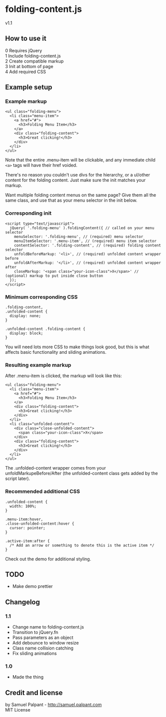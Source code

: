 # folding-content.js
v1.1  

## How to use it
0 Requires jQuery  
1 Include folding-content.js  
2 Create compatible markup  
3 Init at bottom of page  
4 Add required CSS  

## Example setup
### Example markup
    <ul class="folding-menu">
      <li class="menu-item">
        <a href="#">
          <h3>Folding Menu Item</h3>
        </a>
        <div class="folding-content">
          <h3>Great clicking!</h3>
        </div>
      </li>
    </ul>

Note that the entire .menu-item will be clickable, and any immediate child `<a>` tags will have their href voided.

There's no reason you couldn't use divs for the hierarchy, or a ul/other content for the folding content. Just make sure the init matches your markup.

Want multiple folding content menus on the same page? Give them all the same class, and use that as your menu selector in the init below.

### Corresponding init
    <script type="text/javascript">
      jQuery( '.folding-menu' ).foldingContent({ // called on your menu selector
        menuSelector: '.folding-menu', // (required) menu selector
        menuItemSelector: '.menu-item', // (required) menu item selector
        contentSelector: '.folding-content', // (required) folding content selector
        unfoldBeforeMarkup: '<li>', // (required) unfolded content wrapper before
        unfoldAfterMarkup: '</li>', // (required) unfolded content wrapper after
        closeMarkup: '<span class="your-icon-class">X</span>' // (optional) markup to put inside close button
      });
    </script>

### Minimum corresponding CSS
    .folding-content,
    .unfolded-content {
      display: none;
    }

    .unfolded-content .folding-content {
      display: block;
    }

You will need lots more CSS to make things look good, but this is what affects basic functionality and sliding animations.

### Resulting example markup

After .menu-item is clicked, the markup will look like this:

    <ul class="folding-menu">
      <li class="menu-item">
        <a href="#">
          <h3>Folding Menu Item</h3>
        </a>
        <div class="folding-content">
          <h3>Great clicking!</h3>
        </div>
      </li>
      <li class="unfolded-content">
        <div class="close-unfolded-content">
          <span class="your-icon-class">X</span>
        </div>
        <div class="folding-content">
          <h3>Great clicking!</h3>
        </div>
      </li>        
    </ul>

The .unfolded-content wrapper comes from your unfoldMarkupeBefore/After (the unfolded-content class gets added by the script later).

### Recommended additional CSS
    .unfolded-content {
      width: 100%;
    }
    
    .menu-item:hover,
    .close-unfolded-content:hover {
      cursor: pointer;
    }
    
    .active-item:after {
      /* Add an arrow or something to denote this is the active item */
    }

Check out the demo for additional styling.

## TODO
  - Make demo prettier

## Changelog

### 1.1
  - Change name to folding-content.js
  - Transition to jQuery.fn
  - Pass parameters as an object
  - Add debounce to window resize
  - Class name collision catching
  - Fix sliding animations

### 1.0
  - Made the thing

## Credit and license
by Samuel Palpant - http://samuel.palpant.com  
MIT License  
